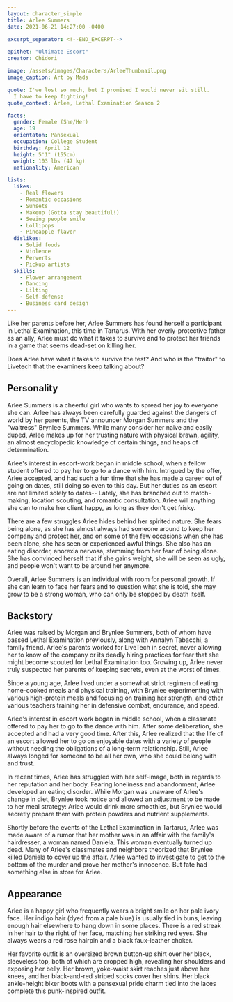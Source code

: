 ```yaml
---
layout: character_simple
title: Arlee Summers
date: 2021-06-21 14:27:00 -0400

excerpt_separator: <!--END_EXCERPT-->

epithet: "Ultimate Escort"
creator: Chidori

image: /assets/images/Characters/ArleeThumbnail.png
image_caption: Art by Mads

quote: I've lost so much, but I promised I would never sit still.
  I have to keep fighting!
quote_context: Arlee, Lethal Examination Season 2

facts:
  gender: Female (She/Her)
  age: 19
  orientaton: Pansexual
  occupation: College Student
  birthday: April 12
  height: 5'1" (155cm)
  weight: 103 lbs (47 kg)
  nationality: American

lists:
  likes:
    - Real flowers
    - Romantic occasions
    - Sunsets
    - Makeup (Gotta stay beautiful!)
    - Seeing people smile
    - Lollipops
    - Pineapple flavor
  dislikes:
    - Solid foods
    - Violence
    - Perverts
    - Pickup artists
  skills:
    - Flower arrangement
    - Dancing
    - Lilting
    - Self-defense
    - Business card design
---
```


Like her parents before her, Arlee Summers has found herself a participant in
Lethal Examination, this time in Tartarus. With her overly-protective father as
an ally, Arlee must do what it takes to survive and to protect her friends in a
game that seems dead-set on killing her.

Does Arlee have what it takes to survive the test? And who is the "traitor" to
Livetech that the examiners keep talking about?

<!--END_EXCERPT-->

## Personality
Arlee Summers is a cheerful girl who wants to spread her joy to everyone she
can. Arlee has always been carefully guarded against the dangers of world by
her parents, the TV announcer Morgan Summers and the "waitress" Brynlee
Summers. While many consider her naive and easily duped, Arlee makes up for her
trusting nature with physical brawn, agility, an almost encyclopedic knowledge
of certain things, and heaps of determination.

Arlee's interest in escort-work began in middle school, when a fellow student
offered to pay her to go to a dance with him. Intrigued by the offer, Arlee
accepted, and had such a fun time that she has made a career out of going on
dates, still doing so even to this day. But her duties as an escort are not
limited solely to dates-- Lately, she has branched out to match-making,
location scouting, and romantic consultation. Arlee will anything she can to
make her client happy, as long as they don't get frisky.

There are a few struggles Arlee hides behind her spirited nature. She fears
being alone, as she has almost always had someone around to keep her company
and protect her, and on some of the few occasions when she has been alone, she
has seen or experienced awful things. She also has an eating disorder, anorexia
nervosa, stemming from her fear of being alone. She has convinced herself that
if she gains weight, she will be seen as ugly, and people won't want to be
around her anymore.

Overall, Arlee Summers is an individual with room for personal growth. If she
can learn to face her fears and to question what she is told, she may grow to
be a strong woman, who can only be stopped by death itself.

## Backstory
Arlee was raised by Morgan and Brynlee Summers, both of whom have passed Lethal
Examination previously, along with Annalyn Tabacchi, a family friend. Arlee's
parents worked for LiveTech in secret, never allowing her to know of the
company or its deadly hiring practices for fear that she might become scouted
for Lethal Examination too. Growing up, Arlee never truly suspected her parents
of keeping secrets, even at the worst of times.

Since a young age, Arlee lived under a somewhat strict regimen of eating
home-cooked meals and physical training, with Brynlee experimenting with
various high-protein meals and focusing on training her strength, and other
various teachers training her in defensive combat, endurance, and speed.

Arlee's interest in escort work began in middle school, when a classmate
offered to pay her to go to the dance with him. After some deliberation, she
accepted and had a very good time. After this, Arlee realized that the life of
an escort allowed her to go on enjoyable dates with a variety of people without
needing the obligations of a long-term relationship. Still, Arlee always longed
for someone to be all her own, who she could belong with and trust.

In recent times, Arlee has struggled with her self-image, both in regards to
her reputation and her body. Fearing loneliness and abandonment, Arlee
developed an eating disorder. While Morgan was unaware of Arlee's change in
diet, Brynlee took notice and allowed an adjustment to be made to her meal
strategy: Arlee would drink more smoothies, but Brynlee would secretly prepare
them with protein powders and nutrient supplements.

Shortly before the events of the Lethal Examination in Tartarus, Arlee was made
aware of a rumor that her mother was in an affair with the family's
hairdresser, a woman named Daniela. This woman eventually turned up dead. Many
of Arlee's classmates and neighbors theorized that Brynlee killed Daniela to
cover up the affair. Arlee wanted to investigate to get to the bottom of the
murder and prove her mother's innocence. But fate had something else in store
for Arlee.

## Appearance
Arlee is a happy girl who frequently wears a bright smile on her pale ivory
face. Her indigo hair (dyed from a pale blue) is usually tied in buns, leaving
enough hair elsewhere to hang down in some places. There is a red streak in her
hair to the right of her face, matching her striking red eyes. She always wears
a red rose hairpin and a black faux-leather choker.

Her favorite outfit is an oversized brown button-up shirt over her black,
sleeveless top, both of which are cropped high, revealing her shoulders and
exposing her belly. Her brown, yoke-waist skirt reaches just above her knees,
and her black-and-red striped socks cover her shins. Her black ankle-height
biker boots with a pansexual pride charm tied into the laces complete this
punk-inspired outfit.
